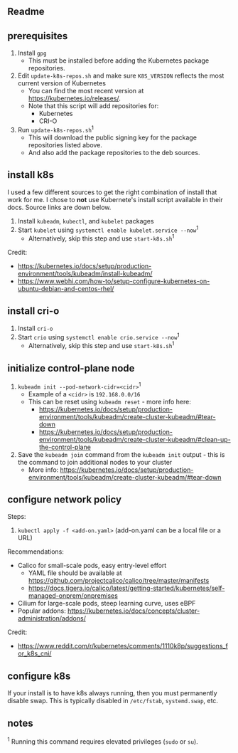 ## Readme

## prerequisites

1. Install `gpg`
   - This must be installed before adding the Kubernetes package repositories.
3. Edit `update-k8s-repos.sh` and make sure `K8S_VERSION` reflects the most current version of Kubernetes
   - You can find the most recent version at https://kubernetes.io/releases/.
   - Note that this script will add repositories for:
     - Kubernetes
     - CRI-O
4. Run `update-k8s-repos.sh`<sup>1</sup>
   - This will download the public signing key for the package repositories listed above.
   - And also add the package repositories to the deb sources.

## install k8s

I used a few different sources to get the right combination of install that work for me. I chose to **not** use Kubernete's install script available in their docs. Source links are down below.

1. Install `kubeadm`, `kubectl`, and `kubelet` packages
2. Start `kubelet` using `systemctl enable kubelet.service --now`<sup>1</sup>
   - Alternatively, skip this step and use `start-k8s.sh`<sup>1</sup>

Credit:
- https://kubernetes.io/docs/setup/production-environment/tools/kubeadm/install-kubeadm/
- https://www.webhi.com/how-to/setup-configure-kubernetes-on-ubuntu-debian-and-centos-rhel/

## install cri-o

1. Install `cri-o`
2. Start `crio` using `systemctl enable crio.service --now`<sup>1</sup>
   - Alternatively, skip this step and use `start-k8s.sh`<sup>1</sup>

## initialize control-plane node

1. `kubeadm init --pod-network-cidr=<cidr>`<sup>1</sup>
   - Example of a `<cidr>` is `192.168.0.0/16`
   - This can be reset using `kubeadm reset` - more info here:
     - https://kubernetes.io/docs/setup/production-environment/tools/kubeadm/create-cluster-kubeadm/#tear-down
     - https://kubernetes.io/docs/setup/production-environment/tools/kubeadm/create-cluster-kubeadm/#clean-up-the-control-plane
2. Save the `kubeadm join` command from the `kubeadm init` output - this is the command to join additional nodes to your cluster
   - More info: https://kubernetes.io/docs/setup/production-environment/tools/kubeadm/create-cluster-kubeadm/#tear-down

## configure network policy

Steps:
1. `kubectl apply -f <add-on.yaml>` (add-on.yaml can be a local file or a URL)

Recommendations:
- Calico for small-scale pods, easy entry-level effort
  - YAML file should be available at https://github.com/projectcalico/calico/tree/master/manifests
  - https://docs.tigera.io/calico/latest/getting-started/kubernetes/self-managed-onprem/onpremises
- Cilium for large-scale pods, steep learning curve, uses eBPF
- Popular addons: https://kubernetes.io/docs/concepts/cluster-administration/addons/

Credit:
- https://www.reddit.com/r/kubernetes/comments/1110k8p/suggestions_for_k8s_cni/

## configure k8s

If your install is to have k8s always running, then you must permanently disable swap. This is typically disabled in `/etc/fstab`, `systemd.swap`, etc.

## notes

<sup>1</sup> Running this command requires elevated privileges (`sudo` or `su`).
